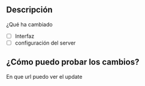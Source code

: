 ## Descripción
¿Qué ha cambiado

- [ ] Interfaz
- [ ] configuración del server

## ¿Cómo puedo probar los cambios?
En que url puedo ver el update
